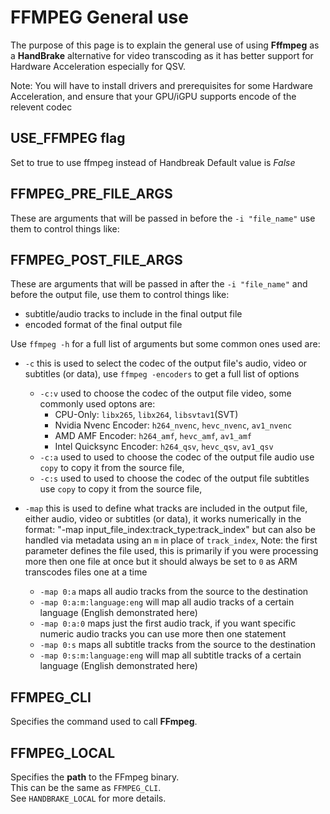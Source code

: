 # FFMPEG General use
The purpose of this page is to explain the general use of using **Fffmpeg** as a **HandBrake** alternative for video transcoding as it has better support for Hardware Acceleration especially for QSV.

Note: You will have to install drivers and prerequisites for some Hardware Acceleration, and ensure that your GPU/iGPU supports encode of the relevent codec

## USE_FFMPEG flag
Set to true to use ffmpeg instead of Handbreak
Default value is *False*

## FFMPEG_PRE_FILE_ARGS
These are arguments that will be passed in before the `-i "file_name"` use them to control things like:


## FFMPEG_POST_FILE_ARGS
These are arguments that will be passed in after the `-i "file_name"` and before the output file, use them to control things like: 
- subtitle/audio tracks to include in the final output file
- encoded format of the final output file

Use ```ffmpeg -h``` for a full list of arguments but some common ones used are:
- `-c` this is used to select the codec of the output file's audio, video or subtitles (or data), use `ffmpeg -encoders` to get a full list of options
  - `-c:v` used to choose the codec of the output file video, some commonly used optons are:
    - CPU-Only: `libx265`, `libx264`, `libsvtav1`(SVT)
    - Nvidia Nvenc Encoder: `h264_nvenc`, `hevc_nvenc`, `av1_nvenc`
    - AMD AMF Encoder: `h264_amf`, `hevc_amf`, `av1_amf`
    - Intel Quicksync Encoder: `h264_qsv`, `hevc_qsv`, `av1_qsv`
  - `-c:a` used to used to choose the codec of the output file audio use `copy` to copy it from the source file,
  - `-c:s` used to used to choose the codec of the output file subtitles use `copy` to copy it from the source file,

- `-map` this is used to define what tracks are included in the output file, either audio, video or subtitles (or data), it works numerically in the format: "-map input_file_index:track_type:track_index" but can also be handled via metadata using an `m` in place of `track_index`, 
Note: the first parameter defines the file used, this is primarily if you were processing more then one file at once but it should always be set to `0` as ARM transcodes files one at a time
  - `-map 0:a` maps all audio tracks from the source to the destination
  - `-map 0:a:m:language:eng` will map all audio tracks of a certain language (English demonstrated here)
  - `-map 0:a:0` maps just the first audio track, if you want specific numeric audio tracks you can use more then one statement
  - `-map 0:s` maps all subtitle tracks from the source to the destination
  - `-map 0:s:m:language:eng` will map all subtitle tracks of a certain language (English demonstrated here)

## FFMPEG_CLI

Specifies the command used to call **FFmpeg**.  


## FFMPEG_LOCAL

Specifies the **path** to the FFmpeg binary.  
This can be the same as `FFMPEG_CLI`.  
See `HANDBRAKE_LOCAL` for more details.